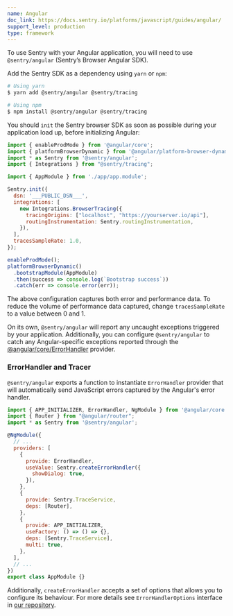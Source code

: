 ```yaml
---
name: Angular
doc_link: https://docs.sentry.io/platforms/javascript/guides/angular/
support_level: production
type: framework
---
```


To use Sentry with your Angular application, you will need to use `@sentry/angular` (Sentry’s Browser Angular SDK).

Add the Sentry SDK as a dependency using `yarn` or `npm`:

```bash
# Using yarn
$ yarn add @sentry/angular @sentry/tracing

# Using npm
$ npm install @sentry/angular @sentry/tracing
```

You should `init` the Sentry browser SDK as soon as possible during your application load up, before initializing Angular:

```javascript
import { enableProdMode } from '@angular/core';
import { platformBrowserDynamic } from '@angular/platform-browser-dynamic';
import * as Sentry from '@sentry/angular';
import { Integrations } from "@sentry/tracing";

import { AppModule } from './app/app.module';

Sentry.init({
  dsn: '___PUBLIC_DSN___',
  integrations: [
    new Integrations.BrowserTracing({
      tracingOrigins: ["localhost", "https://yourserver.io/api"],
      routingInstrumentation: Sentry.routingInstrumentation,
    }),
  ],
  tracesSampleRate: 1.0,
});

enableProdMode();
platformBrowserDynamic()
  .bootstrapModule(AppModule)
  .then(success => console.log(`Bootstrap success`))
  .catch(err => console.error(err));
```

The above configuration captures both error and performance data. To reduce the volume of performance data captured, change `tracesSampleRate` to a value between 0 and 1.

On its own, `@sentry/angular` will report any uncaught exceptions triggered by your application. Additionally, you can configure `@sentry/angular` to catch any Angular-specific exceptions reported through the [@angular/core/ErrorHandler](https://angular.io/api/core/ErrorHandler) provider.

### ErrorHandler and Tracer

`@sentry/angular` exports a function to instantiate `ErrorHandler` provider that will automatically send JavaScript errors captured by the Angular's error handler.

```javascript
import { APP_INITIALIZER, ErrorHandler, NgModule } from '@angular/core';
import { Router } from "@angular/router";
import * as Sentry from '@sentry/angular';

@NgModule({
  // ...
  providers: [
    {
      provide: ErrorHandler,
      useValue: Sentry.createErrorHandler({
        showDialog: true,
      }),
    },
    {
      provide: Sentry.TraceService,
      deps: [Router],
    },
    {
      provide: APP_INITIALIZER,
      useFactory: () => () => {},
      deps: [Sentry.TraceService],
      multi: true,
    },
  ],
  // ...
})
export class AppModule {}
```

Additionally, `createErrorHandler` accepts a set of options that allows you to configure its behaviour. For more details see `ErrorHandlerOptions` interface in [our repository](https://github.com/getsentry/sentry-javascript/blob/master/packages/angular/src/errorhandler.ts).


<!-- TODO-ADD-VERIFICATION-EXAMPLE -->
